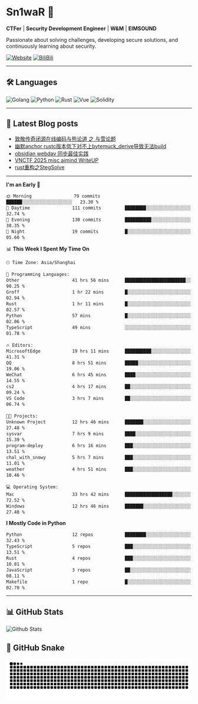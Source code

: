 # Sn1waR 👋

**CTFer** | **Security Development Engineer** | **W&M** | **EIMSOUND**

Passionate about solving challenges, developing secure solutions, and continuously learning about security.

[![Website](https://img.shields.io/website?url=https%3A%2F%2Fwww.snowywar.top)](https://www.snowywar.top) 
[![BiliBili](https://img.shields.io/badge/BiliBili-哔哩哔哩-00A1D6?style=flat&logo=bilibili&logoColor=white)](https://space.bilibili.com/8389161)  

---

## 🛠️ Languages
![Golang](https://img.shields.io/badge/-Golang-00ADD8?style=flat&logo=go&logoColor=white)
![Python](https://img.shields.io/badge/-Python-3776AB?style=flat&logo=python&logoColor=white)
![Rust](https://img.shields.io/badge/-Rust-000000?style=flat&logo=rust&logoColor=white)
![Vue](https://img.shields.io/badge/-Vue.js-4FC08D?style=flat&logo=vue.js&logoColor=white)
![Solidity](https://img.shields.io/badge/-Solidity-363636?style=flat&logo=solidity&logoColor=white)

---
## 📖 Latest Blog posts
<!-- BLOG-POST-LIST:START -->
- [致敬传奇闭源在线编码与熊论道 之 与雪论题](https://www.snowywar.top/4590.html)
- [幽默anchor rustc版本低下对不上bytemuck_derive导致无法build](https://www.snowywar.top/4587.html)
- [obsidian webdav 同步最佳实践](https://www.snowywar.top/4555.html)
- [VNCTF 2025 misc aimind WriteUP](https://www.snowywar.top/4546.html)
- [rust重构之StegSolve](https://www.snowywar.top/4541.html)
<!-- BLOG-POST-LIST:END -->
---
<!--START_SECTION:waka-->
**I'm an Early 🐤** 

```text
🌞 Morning                79 commits          ██████░░░░░░░░░░░░░░░░░░░   23.30 % 
🌆 Daytime                111 commits         ████████░░░░░░░░░░░░░░░░░   32.74 % 
🌃 Evening                130 commits         ██████████░░░░░░░░░░░░░░░   38.35 % 
🌙 Night                  19 commits          █░░░░░░░░░░░░░░░░░░░░░░░░   05.60 % 
```


📊 **This Week I Spent My Time On** 

```text
🕑︎ Time Zone: Asia/Shanghai

💬 Programming Languages: 
Other                    41 hrs 56 mins      ███████████████████████░░   90.25 % 
Groff                    1 hr 22 mins        █░░░░░░░░░░░░░░░░░░░░░░░░   02.94 % 
Rust                     1 hr 11 mins        █░░░░░░░░░░░░░░░░░░░░░░░░   02.57 % 
Python                   57 mins             █░░░░░░░░░░░░░░░░░░░░░░░░   02.06 % 
TypeScript               49 mins             ░░░░░░░░░░░░░░░░░░░░░░░░░   01.78 % 

🔥 Editors: 
MicrosoftEdge            19 hrs 11 mins      ██████████░░░░░░░░░░░░░░░   41.31 % 
QQ                       8 hrs 51 mins       █████░░░░░░░░░░░░░░░░░░░░   19.06 % 
WeChat                   6 hrs 45 mins       ████░░░░░░░░░░░░░░░░░░░░░   14.55 % 
cs2                      4 hrs 17 mins       ██░░░░░░░░░░░░░░░░░░░░░░░   09.24 % 
VS Code                  3 hrs 7 mins        ██░░░░░░░░░░░░░░░░░░░░░░░   06.74 % 

🐱‍💻 Projects: 
Unknown Project          12 hrs 46 mins      ███████░░░░░░░░░░░░░░░░░░   27.48 % 
sysvar                   7 hrs 9 mins        ████░░░░░░░░░░░░░░░░░░░░░   15.39 % 
program-deploy           6 hrs 16 mins       ███░░░░░░░░░░░░░░░░░░░░░░   13.51 % 
chal_with_snowy          5 hrs 7 mins        ███░░░░░░░░░░░░░░░░░░░░░░   11.01 % 
weather                  4 hrs 51 mins       ███░░░░░░░░░░░░░░░░░░░░░░   10.46 % 

💻 Operating System: 
Mac                      33 hrs 42 mins      ██████████████████░░░░░░░   72.52 % 
Windows                  12 hrs 46 mins      ███████░░░░░░░░░░░░░░░░░░   27.48 % 
```

**I Mostly Code in Python** 

```text
Python                   12 repos            ████████░░░░░░░░░░░░░░░░░   32.43 % 
TypeScript               5 repos             ███░░░░░░░░░░░░░░░░░░░░░░   13.51 % 
Rust                     4 repos             ███░░░░░░░░░░░░░░░░░░░░░░   10.81 % 
JavaScript               3 repos             ██░░░░░░░░░░░░░░░░░░░░░░░   08.11 % 
Makefile                 1 repo              █░░░░░░░░░░░░░░░░░░░░░░░░   02.70 % 
```




<!--END_SECTION:waka-->
---

## 📊 GitHub Stats
![Github Stats](https://github-readme-stats.vercel.app/api?username=jiayuqi7813&show_icons=true&theme=radical)

## 🐍 GitHub Snake
<picture>
  <source media="(prefers-color-scheme: dark)" srcset="https://raw.githubusercontent.com/jiayuqi7813/jiayuqi7813/output/github-contribution-grid-snake-dark.svg">
  <source media="(prefers-color-scheme: light)" srcset="https://raw.githubusercontent.com/jiayuqi7813/jiayuqi7813/output/github-contribution-grid-snake.svg">
  <img alt="github contribution grid snake animation" src="https://raw.githubusercontent.com/jiayuqi7813/jiayuqi7813/output/github-contribution-grid-snake.svg">
</picture>

